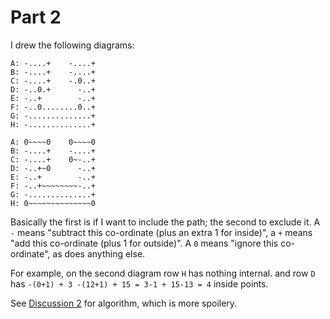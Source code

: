Part 2
======

I drew the following diagrams:

```
A: -....+    -....+
B: -....+    -....+
C: -....+    -.0..+
D: -..0.+      -..+
E: -..+        -..+
F: -..0........0..+
G: -..............+
H: -..............+
```

```
A: 0~~~~0    0~~~~0
B: -....+    -....+
C: -....+    0~-..+
D: -..+~0      -..+
E: -..+        -..+
F: -..+~~~~~~~~-..+
G: -..............+
H: 0~~~~~~~~~~~~~~0
```

Basically the first is if I want to include the path; the second to
exclude it. A `-` means "subtract this co-ordinate (plus an extra 1
for inside)", a `+` means "add this co-ordinate (plus 1 for outside)".
A `0` means "ignore this co-ordinate", as does anything else.

For example, on the second diagram row `H` has nothing internal. and
row `D` has `-(0+1) + 3 -(12+1) + 15 = 3-1 + 15-13 = 4` inside points.

See [Discussion 2](discussion2.md) for algorithm, which is more
spoilery.
